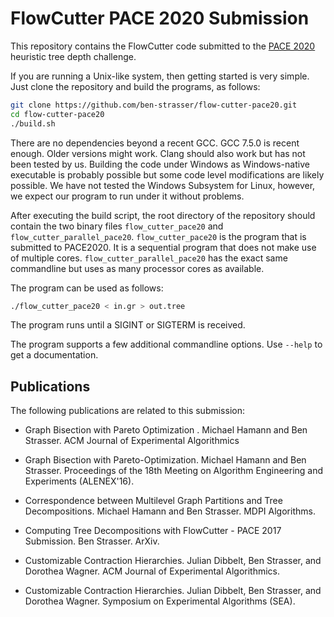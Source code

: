 # FlowCutter PACE 2020 Submission

This repository contains the FlowCutter code submitted to the [PACE 2020](https://pacechallenge.org/2020/td/) heuristic tree depth challenge. 

If you are running a Unix-like system, then getting started is very simple. Just clone the repository and build the programs, as follows:

```bash
git clone https://github.com/ben-strasser/flow-cutter-pace20.git
cd flow-cutter-pace20
./build.sh
```

There are no dependencies beyond a recent GCC. GCC 7.5.0 is recent enough. Older versions might work. Clang should also work but has not been tested by us. Building the code under Windows as Windows-native executable is probably possible but some code level modifications are likely possible. We have not tested the Windows Subsystem for Linux, however, we expect our program to run under it without problems.

After executing the build script, the root directory of the repository should contain the two binary files `flow_cutter_pace20` and `flow_cutter_parallel_pace20`. `flow_cutter_pace20` is the program that is submitted to PACE2020. It is a sequential program that does not make use of multiple cores. `flow_cutter_parallel_pace20` has the exact same commandline but uses as many processor cores as available.

The program can be used as follows:

```bash
./flow_cutter_pace20 < in.gr > out.tree
```

The program runs until a SIGINT or SIGTERM is received. 

The program supports a few additional commandline options. Use `--help` to get a documentation.

## Publications

The following publications are related to this submission:

* Graph Bisection with Pareto Optimization .
  Michael Hamann and Ben Strasser.
  ACM Journal of Experimental Algorithmics

* Graph Bisection with Pareto-Optimization.
  Michael Hamann and Ben Strasser.
  Proceedings of the 18th Meeting on Algorithm Engineering and Experiments (ALENEX'16).

* Correspondence between Multilevel Graph Partitions and Tree Decompositions.
  Michael Hamann and Ben Strasser.
  MDPI Algorithms.

* Computing Tree Decompositions with FlowCutter - PACE 2017 Submission.
  Ben Strasser.
  ArXiv.
  
* Customizable Contraction Hierarchies.
  Julian Dibbelt, Ben Strasser, and Dorothea Wagner.
  ACM Journal of Experimental Algorithmics.

* Customizable Contraction Hierarchies.
  Julian Dibbelt, Ben Strasser, and Dorothea Wagner.
  Symposium on Experimental Algorithms (SEA).

